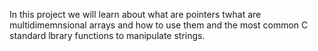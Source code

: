 In this project we will learn about what are pointers twhat are multidimemnsional arrays and how to use them and the most common C standard lbrary functions to manipulate strings.
